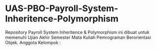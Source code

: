 # UAS-PBO-Payroll-System-Inheritence-Polymorphism
Repository Payroll System Inheritence &amp; Polymorphism ini dibuat untuk memenuhi Ujian Akhir Semester Mata Kuliah Pemrograman Berorientasi Objek. Anggota Kelompok :
